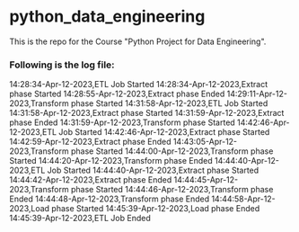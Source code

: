 # python_data_engineering

This is the repo for the Course "Python Project for Data Engineering".

### Following is the log file:

14:28:34-Apr-12-2023,ETL Job Started
14:28:34-Apr-12-2023,Extract phase Started
14:28:55-Apr-12-2023,Extract phase Ended
14:29:11-Apr-12-2023,Transform phase Started
14:31:58-Apr-12-2023,ETL Job Started
14:31:58-Apr-12-2023,Extract phase Started
14:31:59-Apr-12-2023,Extract phase Ended
14:31:59-Apr-12-2023,Transform phase Started
14:42:46-Apr-12-2023,ETL Job Started
14:42:46-Apr-12-2023,Extract phase Started
14:42:59-Apr-12-2023,Extract phase Ended
14:43:05-Apr-12-2023,Transform phase Started
14:44:00-Apr-12-2023,Transform phase Started
14:44:20-Apr-12-2023,Transform phase Ended
14:44:40-Apr-12-2023,ETL Job Started
14:44:40-Apr-12-2023,Extract phase Started
14:44:42-Apr-12-2023,Extract phase Ended
14:44:45-Apr-12-2023,Transform phase Started
14:44:46-Apr-12-2023,Transform phase Ended
14:44:48-Apr-12-2023,Transform phase Ended
14:44:58-Apr-12-2023,Load phase Started
14:45:39-Apr-12-2023,Load phase Ended
14:45:39-Apr-12-2023,ETL Job Ended
